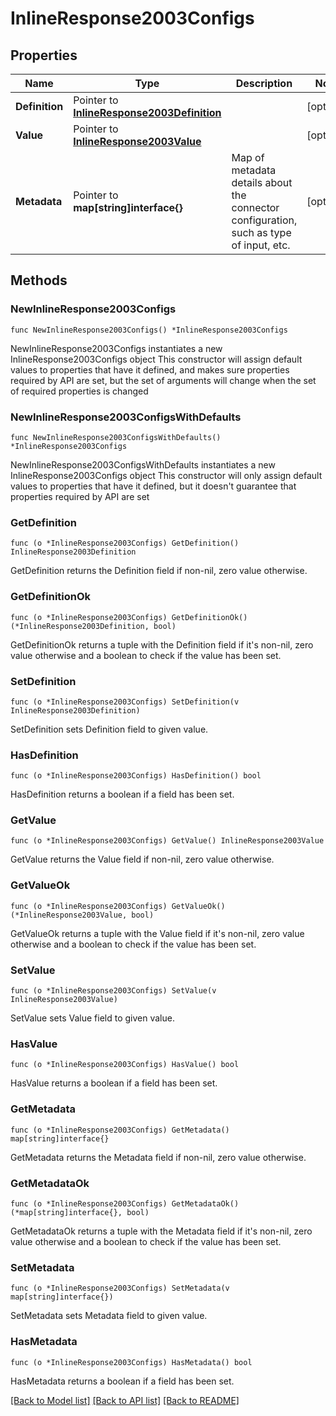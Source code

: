 # InlineResponse2003Configs

## Properties

Name | Type | Description | Notes
------------ | ------------- | ------------- | -------------
**Definition** | Pointer to [**InlineResponse2003Definition**](InlineResponse2003Definition.md) |  | [optional] 
**Value** | Pointer to [**InlineResponse2003Value**](InlineResponse2003Value.md) |  | [optional] 
**Metadata** | Pointer to **map[string]interface{}** | Map of metadata details about the connector configuration, such as type of input, etc. | [optional] 

## Methods

### NewInlineResponse2003Configs

`func NewInlineResponse2003Configs() *InlineResponse2003Configs`

NewInlineResponse2003Configs instantiates a new InlineResponse2003Configs object
This constructor will assign default values to properties that have it defined,
and makes sure properties required by API are set, but the set of arguments
will change when the set of required properties is changed

### NewInlineResponse2003ConfigsWithDefaults

`func NewInlineResponse2003ConfigsWithDefaults() *InlineResponse2003Configs`

NewInlineResponse2003ConfigsWithDefaults instantiates a new InlineResponse2003Configs object
This constructor will only assign default values to properties that have it defined,
but it doesn't guarantee that properties required by API are set

### GetDefinition

`func (o *InlineResponse2003Configs) GetDefinition() InlineResponse2003Definition`

GetDefinition returns the Definition field if non-nil, zero value otherwise.

### GetDefinitionOk

`func (o *InlineResponse2003Configs) GetDefinitionOk() (*InlineResponse2003Definition, bool)`

GetDefinitionOk returns a tuple with the Definition field if it's non-nil, zero value otherwise
and a boolean to check if the value has been set.

### SetDefinition

`func (o *InlineResponse2003Configs) SetDefinition(v InlineResponse2003Definition)`

SetDefinition sets Definition field to given value.

### HasDefinition

`func (o *InlineResponse2003Configs) HasDefinition() bool`

HasDefinition returns a boolean if a field has been set.

### GetValue

`func (o *InlineResponse2003Configs) GetValue() InlineResponse2003Value`

GetValue returns the Value field if non-nil, zero value otherwise.

### GetValueOk

`func (o *InlineResponse2003Configs) GetValueOk() (*InlineResponse2003Value, bool)`

GetValueOk returns a tuple with the Value field if it's non-nil, zero value otherwise
and a boolean to check if the value has been set.

### SetValue

`func (o *InlineResponse2003Configs) SetValue(v InlineResponse2003Value)`

SetValue sets Value field to given value.

### HasValue

`func (o *InlineResponse2003Configs) HasValue() bool`

HasValue returns a boolean if a field has been set.

### GetMetadata

`func (o *InlineResponse2003Configs) GetMetadata() map[string]interface{}`

GetMetadata returns the Metadata field if non-nil, zero value otherwise.

### GetMetadataOk

`func (o *InlineResponse2003Configs) GetMetadataOk() (*map[string]interface{}, bool)`

GetMetadataOk returns a tuple with the Metadata field if it's non-nil, zero value otherwise
and a boolean to check if the value has been set.

### SetMetadata

`func (o *InlineResponse2003Configs) SetMetadata(v map[string]interface{})`

SetMetadata sets Metadata field to given value.

### HasMetadata

`func (o *InlineResponse2003Configs) HasMetadata() bool`

HasMetadata returns a boolean if a field has been set.


[[Back to Model list]](../README.md#documentation-for-models) [[Back to API list]](../README.md#documentation-for-api-endpoints) [[Back to README]](../README.md)



